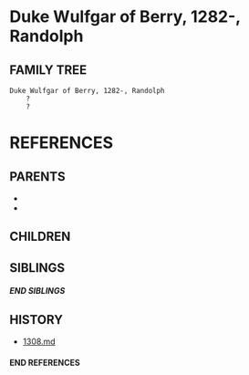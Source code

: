 # Duke Wulfgar of Berry, 1282-, Randolph

## FAMILY TREE
```
Duke Wulfgar of Berry, 1282-, Randolph
    ?
    ?
```


# REFERENCES

## PARENTS 
* 
* 

## CHILDREN 

## SIBLINGS

##### END SIBLINGS  
## HISTORY
* [1308.md](../h/1308.md)

#### END REFERENCES
